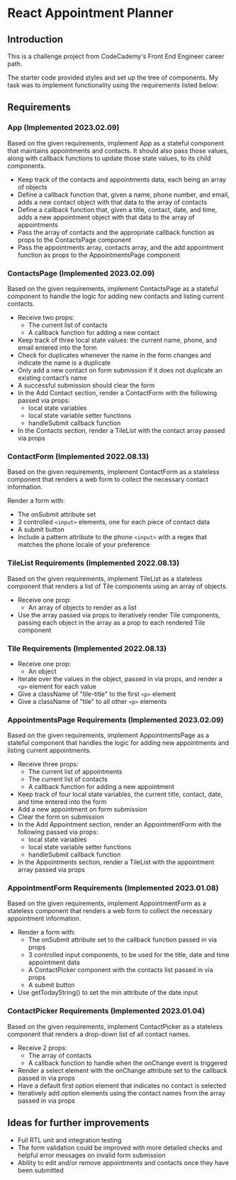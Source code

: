 # React Appointment Planner

## Introduction

This is a challenge project from CodeCademy's Front End Engineer career path.

The starter code provided styles and set up the tree of components. My task was to implement functionality using the requirements listed below:

## Requirements

### App (Implemented 2023.02.09)

Based on the given requirements, implement App as a stateful component that maintains appointments and contacts. It should also pass those values, along with callback functions to update those state values, to its child components.

- Keep track of the contacts and appointments data, each being an array of objects
- Define a callback function that, given a name, phone number, and email, adds a new contact object with that data to the array of contacts
- Define a callback function that, given a title, contact, date, and time, adds a new appointment object with that data to the array of appointments
- Pass the array of contacts and the appropriate callback function as props to the ContactsPage component
- Pass the appointments array, contacts array, and the add appointment function as props to the AppointmentsPage component

### ContactsPage (Implemented 2023.02.09)

Based on the given requirements, implement ContactsPage as a stateful component to handle the logic for adding new contacts and listing current contacts.

- Receive two props:
  - The current list of contacts
  - A callback function for adding a new contact
- Keep track of three local state values: the current name, phone, and email entered into the form
- Check for duplicates whenever the name in the form changes and indicate the name is a duplicate
- Only add a new contact on form submission if it does not duplicate an existing contact’s name
- A successful submission should clear the form
- In the Add Contact section, render a ContactForm with the following passed via props:
  - local state variables
  - local state variable setter functions
  - handleSubmit callback function
- In the Contacts section, render a TileList with the contact array passed via props

### ContactForm (Implemented 2022.08.13)

Based on the given requirements, implement ContactForm as a stateless component that renders a web form to collect the necessary contact information.

Render a form with:

- The onSubmit attribute set
- 3 controlled `<input>` elements, one for each piece of contact data
- A submit button
- Include a pattern attribute to the phone `<input>` with a regex that matches the phone locale of your preference

### TileList Requirements (Implemented 2022.08.13)

Based on the given requirements, implement TileList as a stateless component that renders a list of Tile components using an array of objects.

- Receive one prop:
  - An array of objects to render as a list
- Use the array passed via props to iteratively render Tile components, passing each object in the array as a prop to each rendered Tile component

### Tile Requirements (Implemented 2022.08.13)

- Receive one prop:
  - An object
- Iterate over the values in the object, passed in via props, and render a `<p>` element for each value
- Give a className of "tile-title" to the first `<p>` element
- Give a className of "tile" to all other `<p>` elements

### AppointmentsPage Requirements (Implemented 2023.02.09)

Based on the given requirements, implement AppointmentsPage as a stateful component that handles the logic for adding new appointments and listing current appointments.

- Receive three props:
  - The current list of appointments
  - The current list of contacts
  - A callback function for adding a new appointment
- Keep track of four local state variables, the current title, contact, date, and time entered into the form
- Add a new appointment on form submission
- Clear the form on submission
- In the Add Appointment section, render an AppointmentForm with the following passed via props:
  - local state variables
  - local state variable setter functions
  - handleSubmit callback function
- In the Appointments section, render a TileList with the appointment array passed via props

### AppointmentForm Requirements (Implemented 2023.01.08)

Based on the given requirements, implement AppointmentForm as a stateless component that renders a web form to collect the necessary appointment information.

- Render a form with:
  - The onSubmit attribute set to the callback function passed in via props
  - 3 controlled input components, to be used for the title, date and time appointment data
  - A ContactPicker component with the contacts list passed in via props
  - A submit button
- Use getTodayString() to set the min attribute of the date input

### ContactPicker Requirements (Implemented 2023.01.04)

Based on the given requirements, implement ContactPicker as a stateless component that renders a drop-down list of all contact names.

- Receive 2 props:
  - The array of contacts
  - A callback function to handle when the onChange event is triggered
- Render a select element with the onChange attribute set to the callback passed in via props
- Have a default first option element that indicates no contact is selected
- Iteratively add option elements using the contact names from the array passed in via props

## Ideas for further improvements

- Full RTL unit and integration testing
- The form validation could be improved with more detailed checks and helpful error messages on invalid form submission
- Ability to edit and/or remove appointments and contacts once they have been submitted
